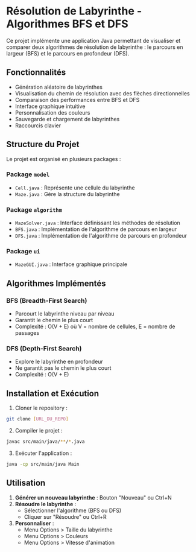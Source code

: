 # Résolution de Labyrinthe - Algorithmes BFS et DFS

Ce projet implémente une application Java permettant de visualiser et comparer deux algorithmes de résolution de labyrinthe : le parcours en largeur (BFS) et le parcours en profondeur (DFS).

## Fonctionnalités

- Génération aléatoire de labyrinthes
- Visualisation du chemin de résolution avec des flèches directionnelles
- Comparaison des performances entre BFS et DFS
- Interface graphique intuitive
- Personnalisation des couleurs
- Sauvegarde et chargement de labyrinthes
- Raccourcis clavier

## Structure du Projet

Le projet est organisé en plusieurs packages :

### Package `model`
- `Cell.java` : Représente une cellule du labyrinthe
- `Maze.java` : Gère la structure du labyrinthe

### Package `algorithm`
- `MazeSolver.java` : Interface définissant les méthodes de résolution
- `BFS.java` : Implémentation de l'algorithme de parcours en largeur
- `DFS.java` : Implémentation de l'algorithme de parcours en profondeur


### Package `ui`
- `MazeGUI.java` : Interface graphique principale

## Algorithmes Implémentés

### BFS (Breadth-First Search)
- Parcourt le labyrinthe niveau par niveau
- Garantit le chemin le plus court
- Complexité : O(V + E) où V = nombre de cellules, E = nombre de passages

### DFS (Depth-First Search)
- Explore le labyrinthe en profondeur
- Ne garantit pas le chemin le plus court
- Complexité : O(V + E)

## Installation et Exécution

1. Cloner le repository :
```bash
git clone [URL_DU_REPO]
```

2. Compiler le projet :
```bash
javac src/main/java/**/*.java
```

3. Exécuter l'application :
```bash
java -cp src/main/java Main
```

## Utilisation

1. **Générer un nouveau labyrinthe** : Bouton "Nouveau" ou Ctrl+N
2. **Résoudre le labyrinthe** : 
   - Sélectionner l'algorithme (BFS ou DFS)
   - Cliquer sur "Résoudre" ou Ctrl+R
3. **Personnaliser** :
   - Menu Options > Taille du labyrinthe
   - Menu Options > Couleurs
   - Menu Options > Vitesse d'animation

